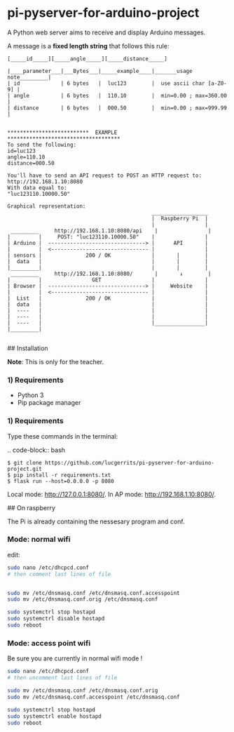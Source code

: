 # pi-pyserver-for-arduino-project

A Python web server aims to receive and display Arduino messages.

A message is a **fixed length string** that follows this rule:
```text
[_____id_____][_____angle_____][_____distance_____]

|____parameter___|___Bytes___|_____example____|_______usage note_________|
| id             | 6 bytes   |  luc123        |  use ascii char [a-Z0-9] |
| angle          | 6 bytes   |  110.10        |  min=0.00 ; max=360.00   |
| distance       | 6 bytes   |  000.50        |  min=0.00 ; max=999.99   |


**************************  EXAMPLE   ************************************
To send the following:
id=luc123
angle=110.10
distance=000.50

You'll have to send an API request to POST an HTTP request to: 
http://192.168.1.10:8080
With data equal to:
"luc123110.10000.50"

Graphical representation:
                                              __________________
                                              |  Raspberry Pi  |
                                              |                |
 _________     http://192.168.1.10:8080/api    |                |
|         |     POST: "luc123110.10000.50"    |                |
| Arduino |  -------------------------------> |      API       |
|         |  <------------------------------- |                |
| sensors |              200 / OK             |       |        |
|  data   |                                   |       |        |
|_________|                                   |       |        |
 _________     http://192.168.1.10:8080/       |       ↓        |
|         |                GET                |                |
| Browser |  -------------------------------> |     Website    |
|         |  <------------------------------- |                |
|  List   |              200 / OK             |                |
|  data   |                                   |                |
|  ----   |                                   |                |
|  ----   |                                   |                |
|  ----   |                                   |________________|
|_________|


```


## Installation

**Note**: This is only for the teacher.

### 1) Requirements

* Python 3
* Pip package manager

### 1) Requirements

Type these commands in the terminal:

.. code-block:: bash

    $ git clone https://github.com/lucgerrits/pi-pyserver-for-arduino-project.git
    $ pip install -r requirements.txt
    $ flask run --host=0.0.0.0 -p 8080

Local mode: http://127.0.0.1:8080/.
In AP mode: http://192.168.1.10:8080/.


## On raspberry

The Pi is already containing the nessesary program and conf.

### Mode: normal wifi
edit:
```bash
sudo nano /etc/dhcpcd.conf
# then comment last lines of file


sudo mv /etc/dnsmasq.conf /etc/dnsmasq.conf.accesspoint
sudo mv /etc/dnsmasq.conf.orig /etc/dnsmasq.conf 

sudo systemctrl stop hostapd
sudo systemctrl disable hostapd
sudo reboot
```



### Mode: access point wifi

Be sure you are currently in normal wifi mode !

```bash
sudo nano /etc/dhcpcd.conf
# then uncomment last lines of file

sudo mv /etc/dnsmasq.conf /etc/dnsmasq.conf.orig
sudo mv /etc/dnsmasq.conf.accesspoint /etc/dnsmasq.conf 

sudo systemctrl stop hostapd
sudo systemctrl enable hostapd
sudo reboot
```